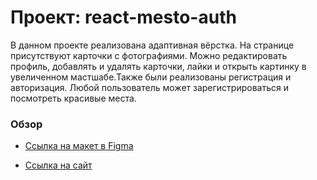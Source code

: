 # Проект: react-mesto-auth

В данном проекте реализована адаптивная вёрстка. На странице присутствуют карточки с фотографиями. Можно редактировать профиль, добавлять и удалять карточки, лайки и открыть картинку в увеличенном мастшабе.Также были реализованы регистрация и авторизация. Любой пользователь может зарегистрироваться и посмотреть красивые места.

### Обзор

* [Ссылка на макет в Figma](https://www.figma.com/file/5H3gsn5lIGPwzBPby9jAOo/Sprint-14-RU?node-id=0%3A1)

* [Ссылка на сайт](https://karinayatimova.github.io/react-mesto-auth/)

